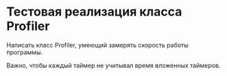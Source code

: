 # Тестовая реализация класса Profiler

Написать класс Profiler, умеющий замерять скорость работы программы.

Важно, чтобы каждый таймер не учитывал время вложенных таймеров.